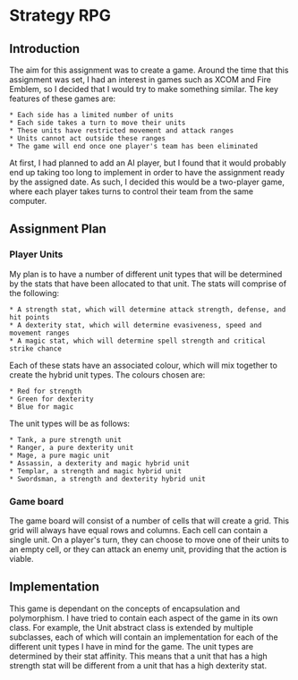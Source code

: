 # Strategy RPG

## Introduction

The aim for this assignment was to create a game. Around the time that this assignment was set, I had an interest in games such as XCOM and Fire Emblem, so I decided that I would try to make something similar. The key features of these games are:

	* Each side has a limited number of units
	* Each side takes a turn to move their units
	* These units have restricted movement and attack ranges
	* Units cannot act outside these ranges
	* The game will end once one player's team has been eliminated
	
At first, I had planned to add an AI player, but I found that it would probably end up taking too long to implement in order to have the assignment ready by the assigned date. As such, I decided this would be a two-player game, where each player takes turns to control their team from the same computer.

## Assignment Plan

### Player Units

My plan is to have a number of different unit types that will be determined by the stats that have been allocated to that unit.
The stats will comprise of the following:

	* A strength stat, which will determine attack strength, defense, and hit points
	* A dexterity stat, which will determine evasiveness, speed and movement ranges
	* A magic stat, which will determine spell strength and critical strike chance
	
Each of these stats have an associated colour, which will mix together to create the hybrid unit types. The colours chosen are:

	* Red for strength
	* Green for dexterity
	* Blue for magic
	
The unit types will be as follows:

	* Tank, a pure strength unit
	* Ranger, a pure dexterity unit
	* Mage, a pure magic unit
	* Assassin, a dexterity and magic hybrid unit
	* Templar, a strength and magic hybrid unit
	* Swordsman, a strength and dexterity hybrid unit
	
### Game board

The game board will consist of a number of cells that will create a grid. This grid will always have equal rows and columns. Each cell can contain a single unit. On a player's turn, they can choose to move one of their units to an empty cell, or they can attack an enemy unit, providing that the action is viable.

## Implementation

This game is dependant on the concepts of encapsulation and polymorphism. I have tried to contain each aspect of the game in its own class. For example, the Unit abstract class is extended by multiple subclasses, each of which will contain an implementation for each of the different unit types I have in mind for the game. The unit types are determined by their stat affinity. This means that a unit that has a high strength stat will be different from a unit that has a high dexterity stat.


  
  
